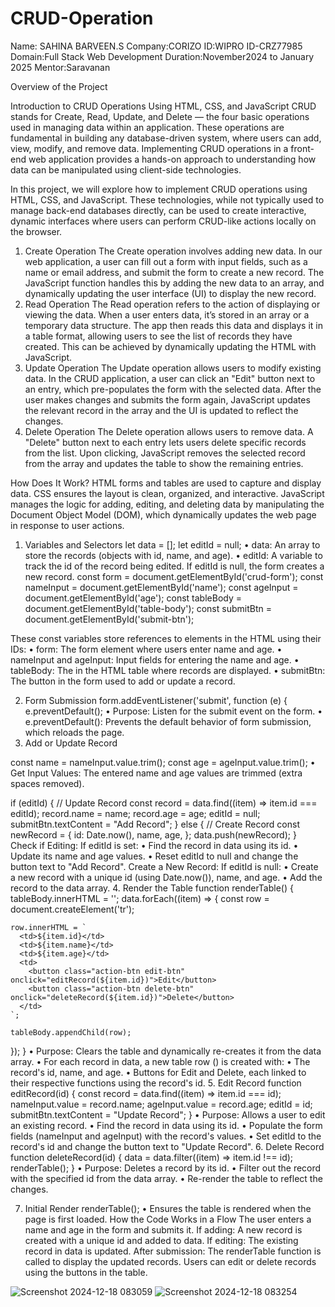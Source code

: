 # CRUD-Operation

Name: SAHINA BARVEEN.S
Company:CORIZO
ID:WIPRO ID-CRZ77985
Domain:Full Stack Web Development
Duration:November2024 to January 2025
Mentor:Saravanan

Overview of the Project

Introduction to CRUD Operations Using HTML, CSS, and JavaScript
CRUD stands for Create, Read, Update, and Delete — the four basic operations used in managing data within an application. These operations are fundamental in building any database-driven system, where users can add, view, modify, and remove data. Implementing CRUD operations in a front-end web application provides a hands-on approach to understanding how data can be manipulated using client-side technologies.

In this project, we will explore how to implement CRUD operations using HTML, CSS, and JavaScript. These technologies, while not typically used to manage back-end databases directly, can be used to create interactive, dynamic interfaces where users can perform CRUD-like actions locally on the browser.

1. Create Operation
The Create operation involves adding new data. In our web application, a user can fill out a form with input fields, such as a name or email address, and submit the form to create a new record. The JavaScript function handles this by adding the new data to an array, and dynamically updating the user interface (UI) to display the new record.
2. Read Operation
The Read operation refers to the action of displaying or viewing the data. When a user enters data, it’s stored in an array or a temporary data structure. The app then reads this data and displays it in a table format, allowing users to see the list of records they have created. This can be achieved by dynamically updating the HTML with JavaScript.
3. Update Operation
The Update operation allows users to modify existing data. In the CRUD application, a user can click an "Edit" button next to an entry, which pre-populates the form with the selected data. After the user makes changes and submits the form again, JavaScript updates the relevant record in the array and the UI is updated to reflect the changes.
4. Delete Operation
The Delete operation allows users to remove data. A "Delete" button next to each entry lets users delete specific records from the list. Upon clicking, JavaScript removes the selected record from the array and updates the table to show the remaining entries.

How Does It Work?
HTML forms and tables are used to capture and display data.
CSS ensures the layout is clean, organized, and interactive.
JavaScript manages the logic for adding, editing, and deleting data by manipulating the Document Object Model (DOM), which dynamically updates the web page in response to user actions.

1. Variables and Selectors
 let data = [];
let editId = null;
•	data: An array to store the records (objects with id, name, and age).
•	editId: A variable to track the id of the record being edited. If editId is null, the form creates a new record.
const form = document.getElementById('crud-form');
const nameInput = document.getElementById('name');
const ageInput = document.getElementById('age');
const tableBody = document.getElementById('table-body');
const submitBtn = document.getElementById('submit-btn');

These const variables store references to elements in the HTML using their IDs:
•	form: The form element where users enter name and age.
•	nameInput and ageInput: Input fields for entering the name and age.
•	tableBody: The <tbody> in the HTML table where records are displayed.
•	submitBtn: The button in the form used to add or update a record.

2. Form Submission
form.addEventListener('submit', function (e) {
  e.preventDefault();
•	Purpose: Listen for the submit event on the form.
•	e.preventDefault(): Prevents the default behavior of form submission, which reloads the page.
3. Add or Update Record
 
const name = nameInput.value.trim();
const age = ageInput.value.trim();
•	Get Input Values: The entered name and age values are trimmed (extra spaces removed).
 
if (editId) {
  // Update Record
  const record = data.find((item) => item.id === editId);
  record.name = name;
  record.age = age;
  editId = null;
  submitBtn.textContent = "Add Record";
} else {
  // Create Record
  const newRecord = {
    id: Date.now(),
    name,
    age,
  };
  data.push(newRecord);
}
Check if Editing: If editId is set:
•	Find the record in data using its id.
•	Update its name and age values.
•	Reset editId to null and change the button text to "Add Record".
Create a New Record: If editId is null:
•	Create a new record with a unique id (using Date.now()), name, and age.
•	Add the record to the data array.
4. Render the Table
 function renderTable() {
  tableBody.innerHTML = '';
  data.forEach((item) => {
    const row = document.createElement('tr');

    row.innerHTML = `
      <td>${item.id}</td>
      <td>${item.name}</td>
      <td>${item.age}</td>
      <td>
        <button class="action-btn edit-btn" onclick="editRecord(${item.id})">Edit</button>
        <button class="action-btn delete-btn" onclick="deleteRecord(${item.id})">Delete</button>
      </td>
    `;

    tableBody.appendChild(row);
  });
}
•	Purpose: Clears the table and dynamically re-creates it from the data array.
•	For each record in data, a new table row (<tr>) is created with:
•	The record's id, name, and age.
•	Buttons for Edit and Delete, each linked to their respective functions using the record's id.
5. Edit Record
function editRecord(id) {
  const record = data.find((item) => item.id === id);
  nameInput.value = record.name;
  ageInput.value = record.age;
  editId = id;
  submitBtn.textContent = "Update Record";
}
•	Purpose: Allows a user to edit an existing record.
•	Find the record in data using its id.
•	Populate the form fields (nameInput and ageInput) with the record's values.
•	Set editId to the record's id and change the button text to "Update Record".
6. Delete Record
function deleteRecord(id) {
  data = data.filter((item) => item.id !== id);
  renderTable();
}
•	Purpose: Deletes a record by its id.
•	Filter out the record with the specified id from the data array.
•	Re-render the table to reflect the changes.


7. Initial Render
 renderTable();
•	Ensures the table is rendered when the page is first loaded.
How the Code Works in a Flow
The user enters a name and age in the form and submits it.
If adding:
A new record is created with a unique id and added to data.
If editing:
The existing record in data is updated.
After submission:
The renderTable function is called to display the updated records.
Users can edit or delete records using the buttons in the table.

![Screenshot 2024-12-18 083059](https://github.com/user-attachments/assets/235747c8-1f9b-4700-835c-0c3aa4c95aa1)
![Screenshot 2024-12-18 083254](https://github.com/user-attachments/assets/24daadb4-33d4-4119-a542-4d91b7fe921d)

